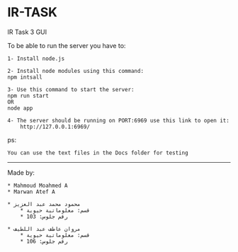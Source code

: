 # IR-TASK

IR Task 3 GUI

To be able to run the server you have to:

    1- Install node.js

    2- Install node modules using this command:
    npm intsall

    3- Use this command to start the server:
    npm run start
    OR
    node app

    4- The server should be running on PORT:6969 use this link to open it:
        http://127.0.0.1:6969/

ps:

    You can use the text files in the Docs folder for testing

____________________________

Made by:

	* Mahmoud Moahmed A
	* Marwan Atef A

	* محمود محمد عبد العزيز
		* قسم: معلوماتية حيوية
		* رقم جلوس: 103

	* مروان عاطف عبد اللطيف
		* قسم: معلوماتية حيوية
		* رقم جلوس: 106
